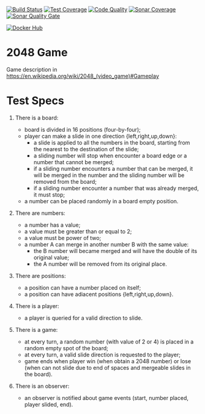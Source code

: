 [![Build Status](https://travis-ci.org/campisano/cpp_tdd_2048_game.svg?branch=master "Build Status")](https://travis-ci.org/campisano/cpp_tdd_2048_game)
[![Test Coverage](https://codecov.io/gh/campisano/cpp_tdd_2048_game/branch/master/graph/badge.svg "Test Coverage")](https://codecov.io/gh/campisano/cpp_tdd_2048_game)
[![Code Quality](https://img.shields.io/lgtm/grade/cpp/g/campisano/cpp_tdd_2048_game.svg "Code Quality")](https://lgtm.com/projects/g/campisano/cpp_tdd_2048_game/context:cpp)
[![Sonar Coverage](https://sonarcloud.io/api/project_badges/measure?project=campisano/cpp_tdd_2048_game&metric=coverage)](https://sonarcloud.io/dashboard?id=campisano/cpp_tdd_2048_game)
[![Sonar Quality Gate](https://sonarcloud.io/api/project_badges/measure?project=campisano/cpp_tdd_2048_game&metric=alert_status)](https://sonarcloud.io/dashboard?id=campisano/cpp_tdd_2048_game)

[![Docker Hub](https://img.shields.io/docker/image-size/riccardocampisano/public/cpp_tdd_2048_game-latest?label=cpp_tdd_2048_game-latest&logo=docker)](https://hub.docker.com/r/riccardocampisano/public/tags?name=cpp_tdd_2048_game)

# 2048 Game

Game description in https://en.wikipedia.org/wiki/2048_(video_game)#Gameplay

# Test Specs

1) There is a board:
    - board is divided in 16 positions (four-by-four);
    - player can make a slide in one direction {left,right,up,down}:
        - a slide is applied to all the numbers in the board, starting from the nearest to the destination of the slide;
        - a sliding number will stop when encounter a board edge or a number that cannot be merged;
        - if a sliding number encounters a number that can be merged, it will be merged in the number and the sliding number will be removed from the board;
        - if a sliding number encounter a number that was already merged, it must stop;
    - a number can be placed randomly in a board empty position.
0) There are numbers:
    - a number has a value;
    - a value must be greater than or equal to 2;
    - a value must be power of two;
    - a number A can merge in another number B with the same value:
        - the B number will became merged and will have the double of its original value;
        - the A number will be removed from its original place.
0) There are positions:
    - a position can have a number placed on itself;
    - a position can have adiacent positions {left,right,up,down}.

0) There is a player:
    - a player is queried for a valid direction to slide.

0) There is a game:
    - at every turn, a random number (with value of 2 or 4) is placed in a random empty spot of the board;
    - at every turn, a valid slide direction is requested to the player;
    - game ends when player win (when obtain a 2048 number) or lose (when can not slide due to end of spaces and mergeable slides in the board).

0) There is an observer:
    - an observer is notified about game events (start, number placed, player slided, end).
